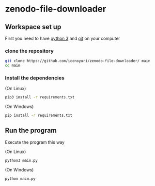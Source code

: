 # zenodo-file-downloader

## Workspace set up
 
First you need to have [python 3](https://www.python.org/downloads/) and [git](https://git-scm.com/downloads) on your computer

### clone the repository

```bash
git clone https://github.com/iconoyuri/zenodo-file-downloader/ main
cd main
```

### Install the dependencies

(On Linux)
```bash
pip3 install -r requirements.txt
```

(On Windows)
```bash
pip install -r requirements.txt
```

## Run the program

Execute the program this way

(On Linux)
```bash
python3 main.py
```

(On Windows)
```bash
python main.py
```


